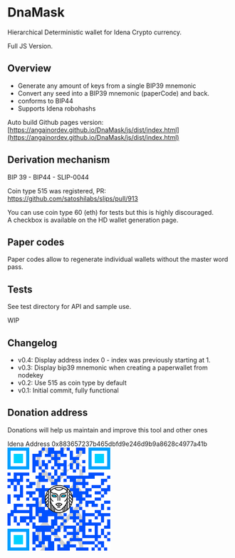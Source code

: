 # DnaMask

Hierarchical Deterministic wallet for Idena Crypto currency.

Full JS Version.


## Overview

- Generate any amount of keys from a single BIP39 mnemonic  
- Convert any seed into a BIP39 mnemonic (paperCode) and back.
- conforms to BIP44 
- Supports Idena robohashs

Auto build Github pages version: [https://angainordev.github.io/DnaMask/js/dist/index.html](https://angainordev.github.io/DnaMask/js/dist/index.html) 


## Derivation mechanism

BIP 39 - BIP44 - SLIP-0044

Coin type 515 was registered, PR:  
https://github.com/satoshilabs/slips/pull/913

You can use coin type 60 (eth) for tests but this is highly discouraged.  
A checkbox is available on the HD wallet generation page.

## Paper codes

Paper codes allow to regenerate individual wallets without the master word pass.

## Tests 

See test directory for API and sample use.

WIP

## Changelog

- v0.4: Display address index 0 - index was previously starting at 1.
- v0.3: Display bip39 mnemonic when creating a paperwallet from nodekey
- v0.2: Use 515 as coin type by default
- v0.1: Initial commit, fully functional

## Donation address

Donations will help us maintain and improve this tool and other ones

Idena Address
0x883657237b465dbfd9e246d9b9a8628c4977a41b  
![](https://github.com/AngainorDev/DnaMask/raw/master/angainor-pub.png)

